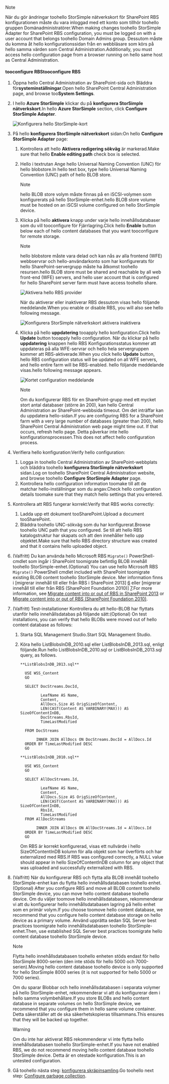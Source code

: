<!--author=SharS last changed: 1/14/2016 -->

> [!NOTE]
> <span data-ttu-id="903e2-101">När du gör ändringar toohello StorSimple nätverkskort för SharePoint RBS konfigurationen måste du vara inloggad med ett konto som tillhör toohello gruppen Domänadministratörer.</span><span class="sxs-lookup"><span data-stu-id="903e2-101">When making changes toohello StorSimple Adapter for SharePoint RBS configuration, you must be logged on with a user account that belongs toohello Domain Admins group.</span></span> <span data-ttu-id="903e2-102">Dessutom måste du komma åt hello konfigurationssidan från en webbläsare som körs på hello samma värden som Central Administration.</span><span class="sxs-lookup"><span data-stu-id="903e2-102">Additionally, you must access hello configuration page from a browser running on hello same host as Central Administration.</span></span>
> 
> 

#### <a name="tooconfigure-rbs"></a><span data-ttu-id="903e2-103">tooconfigure RBS</span><span class="sxs-lookup"><span data-stu-id="903e2-103">tooconfigure RBS</span></span>
1. <span data-ttu-id="903e2-104">Öppna hello Central Administration av SharePoint-sida och Bläddra för**systeminställningar**.</span><span class="sxs-lookup"><span data-stu-id="903e2-104">Open hello SharePoint Central Administration page, and browse too**System Settings**.</span></span> 
2. <span data-ttu-id="903e2-105">I hello **Azure StorSimple** klickar du på **konfigurera StorSimple nätverkskort**.</span><span class="sxs-lookup"><span data-stu-id="903e2-105">In hello **Azure StorSimple** section, click **Configure StorSimple Adapter**.</span></span>
   
    ![Konfigurera hello StorSimple-kort](./media/storsimple-sharepoint-adapter-configure-rbs/HCS_SSASP_ConfigRBS1-include.png) 
3. <span data-ttu-id="903e2-107">På hello **konfigurera StorSimple nätverkskort** sidan:</span><span class="sxs-lookup"><span data-stu-id="903e2-107">On hello **Configure StorSimple Adapter** page:</span></span>
   
   1. <span data-ttu-id="903e2-108">Kontrollera att hello **Aktivera redigering sökväg** är markerad.</span><span class="sxs-lookup"><span data-stu-id="903e2-108">Make sure that hello **Enable editing path** check box is selected.</span></span>
   2. <span data-ttu-id="903e2-109">Hello i textrutan Ange hello Universal Naming Convention (UNC) för hello blobstore.</span><span class="sxs-lookup"><span data-stu-id="903e2-109">In hello text box, type hello Universal Naming Convention (UNC) path of hello BLOB store.</span></span>
      
      > [!NOTE]
      > <span data-ttu-id="903e2-110">hello BLOB store volym måste finnas på en iSCSI-volymen som konfigurerats på hello StorSimple-enhet.</span><span class="sxs-lookup"><span data-stu-id="903e2-110">hello BLOB store volume must be hosted on an iSCSI volume configured on hello StorSimple device.</span></span>

   3. <span data-ttu-id="903e2-111">Klicka på hello **aktivera** knapp under varje hello innehållsdatabaser som du vill tooconfigure för Fjärrlagring.</span><span class="sxs-lookup"><span data-stu-id="903e2-111">Click hello **Enable** button below each of hello content databases that you want tooconfigure for remote storage.</span></span>
      
      > [!NOTE]
      > <span data-ttu-id="903e2-112">hello blobstore måste vara delad och kan nås av alla frontend (WFE) webbservrar och hello-användarkonto som har konfigurerats för hello SharePoint-servergrupp måste ha åtkomst toohello resursen.</span><span class="sxs-lookup"><span data-stu-id="903e2-112">hello BLOB store must be shared and reachable by all web front-end (WFE) servers, and hello user account that is configured for hello SharePoint server farm must have access toohello share.</span></span>
      
      ![Aktivera hello RBS provider](./media/storsimple-sharepoint-adapter-configure-rbs/HCS_SSASP_ConfigRBS2-include.png)
      
      <span data-ttu-id="903e2-114">När du aktiverar eller inaktiverar RBS dessutom visas hello följande meddelande.</span><span class="sxs-lookup"><span data-stu-id="903e2-114">When you enable or disable RBS, you will also see hello following message.</span></span>
      
      ![Konfigurera StorSimple nätverkskort aktivera inaktivera](./media/storsimple-sharepoint-adapter-configure-rbs/HCS_ConfigureStorSimpleAdapterEnableDisableMessage-include.png)

   4. <span data-ttu-id="903e2-116">Klicka på hello **uppdatering** tooapply hello konfiguration.</span><span class="sxs-lookup"><span data-stu-id="903e2-116">Click hello **Update** button tooapply hello configuration.</span></span> <span data-ttu-id="903e2-117">När du klickar på hello **uppdatering** knappen hello RBS Konfigurationsstatus kommer att uppdateras på alla WFE-servrar och hello hela servergruppen kommer att RBS-aktiverade.</span><span class="sxs-lookup"><span data-stu-id="903e2-117">When you click hello **Update** button, hello RBS configuration status will be updated on all WFE servers, and hello entire farm will be RBS-enabled.</span></span> <span data-ttu-id="903e2-118">hello följande meddelande visas.</span><span class="sxs-lookup"><span data-stu-id="903e2-118">hello following message appears.</span></span>
      
      ![Kortet configuration meddelande](./media/storsimple-sharepoint-adapter-configure-rbs/HCS_SSASP_ConfigRBS3-include.png)
      
      > [!NOTE]
      > <span data-ttu-id="903e2-120">Om du konfigurerar RBS för en SharePoint-grupp med ett mycket stort antal databaser (större än 200), kan hello Central Administration av SharePoint-webbsida timeout. Om det inträffar kan du uppdatera hello-sidan.</span><span class="sxs-lookup"><span data-stu-id="903e2-120">If you are configuring RBS for a SharePoint farm with a very large number of databases (greater than 200), hello SharePoint Central Administration web page might time out. If that occurs, refresh hello page.</span></span> <span data-ttu-id="903e2-121">Detta påverkar inte hello konfigurationsprocessen.</span><span class="sxs-lookup"><span data-stu-id="903e2-121">This does not affect hello configuration process.</span></span>

4. <span data-ttu-id="903e2-122">Verifiera hello konfiguration:</span><span class="sxs-lookup"><span data-stu-id="903e2-122">Verify hello configuration:</span></span>
   
   1. <span data-ttu-id="903e2-123">Logga in toohello Central Administration av SharePoint-webbplats och bläddra toohello **konfigurera StorSimple nätverkskort** sidan.</span><span class="sxs-lookup"><span data-stu-id="903e2-123">Log on toohello SharePoint Central Administration website, and browse toohello **Configure StorSimple Adapter** page.</span></span>
   2. <span data-ttu-id="903e2-124">Kontrollera hello configuration information toomake till att de matchar hello-inställningar som du angav.</span><span class="sxs-lookup"><span data-stu-id="903e2-124">Check hello configuration details toomake sure that they match hello settings that you entered.</span></span> 
5. <span data-ttu-id="903e2-125">Kontrollera att RBS fungerar korrekt:</span><span class="sxs-lookup"><span data-stu-id="903e2-125">Verify that RBS works correctly:</span></span>
   
   1. <span data-ttu-id="903e2-126">Ladda upp ett dokument tooSharePoint.</span><span class="sxs-lookup"><span data-stu-id="903e2-126">Upload a document tooSharePoint.</span></span> 
   2. <span data-ttu-id="903e2-127">Bläddra toohello UNC-sökväg som du har konfigurerat.</span><span class="sxs-lookup"><span data-stu-id="903e2-127">Browse toohello UNC path that you configured.</span></span> <span data-ttu-id="903e2-128">Se till att hello RBS katalogstruktur har skapats och att den innehåller hello upp objektet.</span><span class="sxs-lookup"><span data-stu-id="903e2-128">Make sure that hello RBS directory structure was created and that it contains hello uploaded object.</span></span>
6. <span data-ttu-id="903e2-129">(Valfritt) Du kan använda hello Microsoft RBS `Migrate()` PowerShell-cmdlet som ingår i SharePoint toomigrate befintlig BLOB innehåll toohello StorSimple-enhet.</span><span class="sxs-lookup"><span data-stu-id="903e2-129">(Optional) You can use hello Microsoft RBS `Migrate()` PowerShell cmdlet included with SharePoint toomigrate existing BLOB content toohello StorSimple device.</span></span> <span data-ttu-id="903e2-130">Mer information finns i [migrerar innehåll till eller från RBS i SharePoint 2013] [ 6] eller [migrerar innehåll till eller från RBS (SharePoint Foundation 2010)] [7].</span><span class="sxs-lookup"><span data-stu-id="903e2-130">For more information, see [Migrate content into or out of RBS in SharePoint 2013][6] or [Migrate content into or out of RBS (SharePoint Foundation 2010)][7].</span></span>
7. <span data-ttu-id="903e2-131">(Valfritt) Test-installationer Kontrollera du att hello-BLOB har flyttats utanför hello innehållsdatabas på följande sätt:</span><span class="sxs-lookup"><span data-stu-id="903e2-131">(Optional) On test installations, you can verify that hello BLOBs were moved out of hello content database as follows:</span></span> 
   
   1. <span data-ttu-id="903e2-132">Starta SQL Management Studio.</span><span class="sxs-lookup"><span data-stu-id="903e2-132">Start SQL Management Studio.</span></span>
   2. <span data-ttu-id="903e2-133">Köra hello ListBlobsInDB_2010.sql eller ListBlobsInDB_2013.sql, enligt följande.</span><span class="sxs-lookup"><span data-stu-id="903e2-133">Run hello ListBlobsInDB_2010.sql or ListBlobsInDB_2013.sql query, as follows.</span></span>
      
      ```
      **ListBlobsInDB_2013.sql**
      
        USE WSS_Content
        GO
      
        SELECT DocStreams.DocId,
      
               LeafName AS Name,
               Content,
               AllDocs.Size AS OrigSizeOfContent,
               LEN(CAST(Content AS VARBINARY(MAX))) AS SizeOfContentInDB,
               DocStreams.RbsId,
               TimeLastModified
      
        FROM DocStreams
      
             INNER JOIN AllDocs ON DocStreams.DocId = AllDocs.Id
        ORDER BY TimeLastModified DESC
        GO
      
      **ListBlobsInDB_2010.sql**
      
        USE WSS_Content
        GO
      
        SELECT AllDocStreams.Id,
      
               LeafName AS Name,
               Content,
               AllDocs.Size AS OrigSizeOfContent,
               LEN(CAST(Content AS VARBINARY(MAX))) AS SizeOfContentInDB,
               RbsId,
               TimeLastModified
        FROM AllDocStreams
      
             INNER JOIN AllDocs ON AllDocStreams.Id = AllDocs.Id
        ORDER BY TimeLastModified DESC
        GO
      ```
      
      <span data-ttu-id="903e2-134">Om RBS är korrekt konfigurerad, visas ett nullvärde i hello SizeOfContentInDB kolumn för alla objekt som har överförts och har externalized med RBS.</span><span class="sxs-lookup"><span data-stu-id="903e2-134">If RBS was configured correctly, a NULL value should appear in hello SizeOfContentInDB column for any object that was uploaded and successfully externalized with RBS.</span></span>
8. <span data-ttu-id="903e2-135">(Valfritt) När du konfigurerar RBS och flytta alla BLOB innehåll toohello StorSimple-enhet kan du flytta hello innehållsdatabasen toohello enhet.</span><span class="sxs-lookup"><span data-stu-id="903e2-135">(Optional) After you configure RBS and move all BLOB content toohello StorSimple device, you can move hello content database toohello device.</span></span> <span data-ttu-id="903e2-136">Om du väljer toomove hello innehållsdatabasen, rekommenderar vi att du konfigurerar hello innehållsdatabasen lagring på hello enhet som en primär volym.</span><span class="sxs-lookup"><span data-stu-id="903e2-136">If you choose toomove hello content database, we recommend that you configure hello content database storage on hello device as a primary volume.</span></span> <span data-ttu-id="903e2-137">Använd upprätta sedan SQL Server best practices toomigrate hello innehållsdatabasen toohello StorSimple-enhet.</span><span class="sxs-lookup"><span data-stu-id="903e2-137">Then, use established SQL Server best practices toomigrate hello content database toohello StorSimple device.</span></span> 
   
   > [!NOTE]
   > <span data-ttu-id="903e2-138">Flytta hello innehållsdatabasen toohello enheten stöds endast för hello StorSimple 8000-serien (den inte stöds för hello 5000 och 7000-serien).</span><span class="sxs-lookup"><span data-stu-id="903e2-138">Moving hello content database toohello device is only supported for hello StorSimple 8000 series (it is not supported for hello 5000 or 7000 series).</span></span>
   
   <span data-ttu-id="903e2-139">Om du sparar Blobbar och hello innehållsdatabasen i separata volymer på hello StorSimple-enhet, rekommenderar vi att du konfigurerar dem i hello samma volymbehållare.</span><span class="sxs-lookup"><span data-stu-id="903e2-139">If you store BLOBs and hello content database in separate volumes on hello StorSimple device, we recommend that you configure them in hello same volume container.</span></span> <span data-ttu-id="903e2-140">Detta säkerställer att de ska säkerhetskopieras tillsammans.</span><span class="sxs-lookup"><span data-stu-id="903e2-140">This ensures that they will be backed up together.</span></span>
   
   > [!WARNING]
   > <span data-ttu-id="903e2-141">Om du inte har aktiverat RBS rekommenderar vi inte flytta hello innehållsdatabasen toohello StorSimple-enhet.</span><span class="sxs-lookup"><span data-stu-id="903e2-141">If you have not enabled RBS, we do not recommend moving hello content database toohello StorSimple device.</span></span> <span data-ttu-id="903e2-142">Detta är en otestade konfiguration.</span><span class="sxs-lookup"><span data-stu-id="903e2-142">This is an untested configuration.</span></span>
   
9. <span data-ttu-id="903e2-143">Gå toohello nästa steg: [konfigurera skräpinsamling](#configure-garbage-collection).</span><span class="sxs-lookup"><span data-stu-id="903e2-143">Go toohello next step: [Configure garbage collection](#configure-garbage-collection).</span></span>

[6]: https://technet.microsoft.com/library/ff628254(v=office.15).aspx
[7]: https://technet.microsoft.com/library/ff628255(v=office.14).aspx

